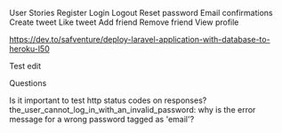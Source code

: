 User Stories
 Register
 Login
 Logout
 Reset password
 Email confirmations
Create tweet
Like tweet
Add friend
Remove friend
View profile

https://dev.to/safventure/deploy-laravel-application-with-database-to-heroku-l50


Test edit

Questions

Is it important to test http status codes on responses?
the_user_cannot_log_in_with_an_invalid_password:
    why is the error message for a wrong password tagged as 'email'?
